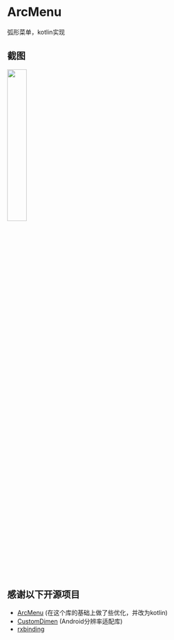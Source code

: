 # ArcMenu
弧形菜单，kotlin实现

## 截图
<a href="gif/arcmenu.gif"><img src="art/arcmenu.gif" width="30%"/></a>

## 感谢以下开源项目
- [ArcMenu](https://github.com/daCapricorn/ArcMenu)  (在这个库的基础上做了些优化，并改为kotlin)
- [CustomDimen](https://github.com/leleliu008/Android-CustomDimen)  (Android分辨率适配库)
- [rxbinding](https://github.com/JakeWharton/RxBinding)  

